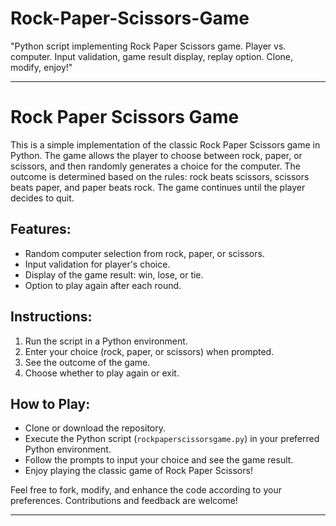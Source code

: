 # Rock-Paper-Scissors-Game
"Python script implementing Rock Paper Scissors game. Player vs. computer. Input validation, game result display, replay option. Clone, modify, enjoy!"

---

# Rock Paper Scissors Game

This is a simple implementation of the classic Rock Paper Scissors game in Python. The game allows the player to choose between rock, paper, or scissors, and then randomly generates a choice for the computer. The outcome is determined based on the rules: rock beats scissors, scissors beats paper, and paper beats rock. The game continues until the player decides to quit.

## Features:
- Random computer selection from rock, paper, or scissors.
- Input validation for player's choice.
- Display of the game result: win, lose, or tie.
- Option to play again after each round.

## Instructions:
1. Run the script in a Python environment.
2. Enter your choice (rock, paper, or scissors) when prompted.
3. See the outcome of the game.
4. Choose whether to play again or exit.

## How to Play:
- Clone or download the repository.
- Execute the Python script (`rockpaperscissorsgame.py`) in your preferred Python environment.
- Follow the prompts to input your choice and see the game result.
- Enjoy playing the classic game of Rock Paper Scissors!

Feel free to fork, modify, and enhance the code according to your preferences. Contributions and feedback are welcome!

---
